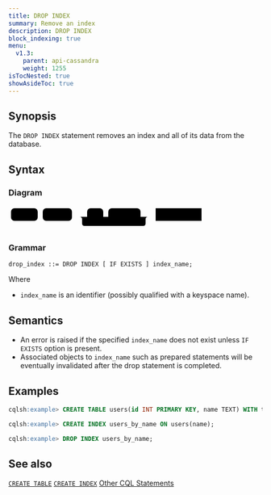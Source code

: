 ```yaml
---
title: DROP INDEX
summary: Remove an index
description: DROP INDEX
block_indexing: true
menu:
  v1.3:
    parent: api-cassandra
    weight: 1255
isTocNested: true
showAsideToc: true
---
```


## Synopsis

The `DROP INDEX` statement removes an index and all of its data from the database.

## Syntax

### Diagram

<svg class="rrdiagram" version="1.1" xmlns:xlink="http://www.w3.org/1999/xlink" xmlns="http://www.w3.org/2000/svg" width="388" height="50" viewbox="0 0 388 50"><path class="connector" d="M0 22h5m53 0h10m58 0h30m32 0h10m64 0h20m-141 0q5 0 5 5v8q0 5 5 5h116q5 0 5-5v-8q0-5 5-5m5 0h10m91 0h5"/><rect class="literal" x="5" y="5" width="53" height="25" rx="7"/><text class="text" x="15" y="22">DROP</text><rect class="literal" x="68" y="5" width="58" height="25" rx="7"/><text class="text" x="78" y="22">INDEX</text><rect class="literal" x="156" y="5" width="32" height="25" rx="7"/><text class="text" x="166" y="22">IF</text><rect class="literal" x="198" y="5" width="64" height="25" rx="7"/><text class="text" x="208" y="22">EXISTS</text><a xlink:href="../grammar_diagrams#index-name"><rect class="rule" x="292" y="5" width="91" height="25"/><text class="text" x="302" y="22">index_name</text></a></svg>

### Grammar

```
drop_index ::= DROP INDEX [ IF EXISTS ] index_name;
```

Where

- `index_name` is an identifier (possibly qualified with a keyspace name).

## Semantics

- An error is raised if the specified `index_name` does not exist unless `IF EXISTS` option is present.
- Associated objects to `index_name` such as prepared statements will be eventually invalidated after the drop statement is completed.

## Examples

```sql
cqlsh:example> CREATE TABLE users(id INT PRIMARY KEY, name TEXT) WITH transactions = { 'enabled' : true };
```

```sql
cqlsh:example> CREATE INDEX users_by_name ON users(name);
```

```sql
cqlsh:example> DROP INDEX users_by_name;
```

## See also

[`CREATE TABLE`](../ddl_create_table)
[`CREATE INDEX`](../ddl_create_index)
[Other CQL Statements](..)
